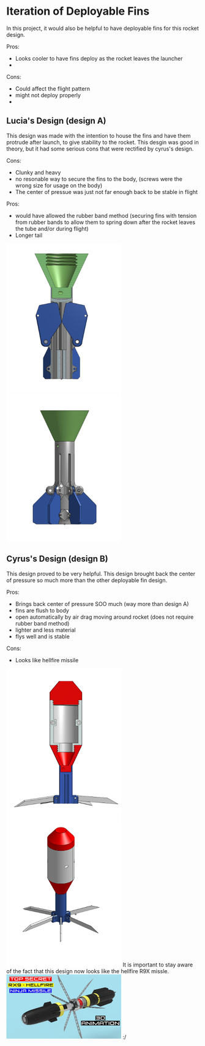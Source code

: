 # Iteration of Deployable Fins

In this project, it would also be helpful to have deployable fins for this rocket design. 

Pros: 
* Looks cooler to have fins deploy as the rocket leaves the launcher
* 

Cons:
* Could affect the flight pattern 
* might not deploy properly
* 


## Lucia's Design (design A)

This design was made with the intention to house the fins and have them protrude after launch, to give stability to the rocket. This desgin was good in theory, but it had some serious cons that were rectified by cyrus's design.

Cons:
* Clunky and heavy
* no resonable way to secure the fins to the body, (screws were the wrong size for usage on the body)
* The center of pressue was just not far enough back to be stable in flight

Pros:
* would have allowed the rubber band method (securing fins with tension from rubber bands to allow them to spring down after the rocket leaves the tube and/or during flight)
* Longer tail


<img src = "https://github.com/Pweder3/SMORT/blob/5ad181adcb8435c483eea744db74825fd37a5762/Documentation/Images/Images/Fin%20Assembly%20(1).png" width =300>
<img src = "https://github.com/Pweder3/SMORT/blob/5ad181adcb8435c483eea744db74825fd37a5762/Documentation/Images/Images/Fin%20Assembly.png" width =300>



## Cyrus's Design (design B)
This design proved to be very helpful. This design brought back the center of pressure so much more than the other deployable fin design.

Pros:
* Brings back center of pressure SOO much (way more than design A)
* fins are flush to body 
* open automatically by air drag moving around rocket (does not require rubber band method) 
* lighter and less material
* flys well and is stable

Cons:
* Looks like hellfire missile



<img src = "https://github.com/Pweder3/SMORT/blob/8dce3748125958c3205810a49f6f0b5950652b31/Documentation/Images/Images/cyrus.fins-sectionview.png" width =300>
<img src = "https://github.com/Pweder3/SMORT/blob/8dce3748125958c3205810a49f6f0b5950652b31/Documentation/Images/Images/cyrus.fins.png" width =300>
It is important to stay aware of the fact that this design now looks like the hellfire R9X missle. 
<img src = "https://github.com/Pweder3/SMORT/blob/a59563d5546bd87653a297ddd4fd5d98279a79d2/Documentation/Images/Images/hellfire.jpg" width =300>
:/